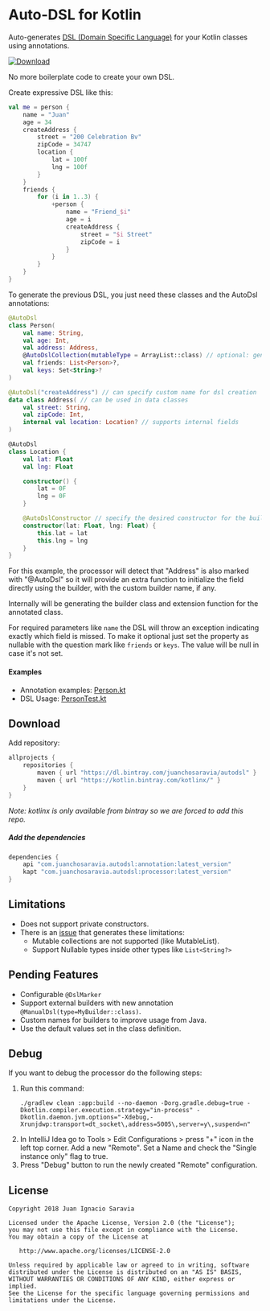 # Auto-DSL for Kotlin
Auto-generates [DSL (Domain Specific Language)](https://en.wikipedia.org/wiki/Domain-specific_language) for your Kotlin classes using annotations.

[ ![Download](https://api.bintray.com/packages/juanchosaravia/autodsl/com.juanchosaravia.autodsl%3Aprocessor/images/download.svg) ](https://bintray.com/juanchosaravia/autodsl/com.juanchosaravia.autodsl%3Aprocessor/_latestVersion)

No more boilerplate code to create your own DSL. 

Create expressive DSL like this:
```kotlin
val me = person {
    name = "Juan"
    age = 34
    createAddress {
        street = "200 Celebration Bv"
        zipCode = 34747
        location {
            lat = 100f
            lng = 100f
        }
    }
    friends {
        for (i in 1..3) {
            +person {
                name = "Friend_$i"
                age = i
                createAddress {
                    street = "$i Street"
                    zipCode = i
                }
            }
        }
    }
}
```

To generate the previous DSL, you just need these classes and the AutoDsl annotations:
```kotlin
@AutoDsl
class Person(
    val name: String,
    val age: Int,
    val address: Address,
    @AutoDslCollection(mutableType = ArrayList::class) // optional: generates better DSL integration with Collections
    val friends: List<Person>?,
    val keys: Set<String>?
)

@AutoDsl("createAddress") // can specify custom name for dsl creation
data class Address( // can be used in data classes
    val street: String,
    val zipCode: Int,
    internal val location: Location? // supports internal fields
)

@AutoDsl
class Location {
    val lat: Float
    val lng: Float

    constructor() {
        lat = 0F
        lng = 0F
    }

    @AutoDslConstructor // specify the desired constructor for the builder
    constructor(lat: Float, lng: Float) {
        this.lat = lat
        this.lng = lng
    }
}
```

For this example, the processor will detect that "Address" is also marked with "@AutoDsl" 
so it will provide an extra function to initialize the field directly using the builder, 
with the custom builder name, if any.

Internally will be generating the builder class and extension function for the annotated class. 

For required parameters like `name` the DSL will throw an exception indicating exactly which field is missed.
To make it optional just set the property as nullable with the question mark like `friends` or `keys`. The value will be null in case it's not set.

#### Examples
- Annotation examples: [Person.kt](app/src/main/kotlin/com/autodsl/app/Person.kt)
- DSL Usage: [PersonTest.kt](app/src/test/kotlin/com/autodsl/app/PersonTest.kt)

## Download

Add repository:
```groovy
allprojects {
    repositories {
        maven { url "https://dl.bintray.com/juanchosaravia/autodsl" }
        maven { url "https://kotlin.bintray.com/kotlinx/" }
    }
}
```
*Note: kotlinx is only available from bintray so we are forced to add this repo.* 

##### Add the dependencies
```groovy
dependencies {
    api "com.juanchosaravia.autodsl:annotation:latest_version"
    kapt "com.juanchosaravia.autodsl:processor:latest_version"
}
```


## Limitations
* Does not support private constructors.
* There is an [issue](https://github.com/square/kotlinpoet/issues/236) that generates these limitations:
  * Mutable collections are not supported (like MutableList).
  * Support Nullable types inside other types like `List<String?>`

## Pending Features
* Configurable `@DslMarker`
* Support external builders with new annotation `@ManualDsl(type=MyBuilder::class)`.
* Custom names for builders to improve usage from Java.
* Use the default values set in the class definition.

## Debug
If you want to debug the processor do the following steps:

1. Run this command:
    ```text
    ./gradlew clean :app:build --no-daemon -Dorg.gradle.debug=true -Dkotlin.compiler.execution.strategy="in-process" -Dkotlin.daemon.jvm.options="-Xdebug,-Xrunjdwp:transport=dt_socket\,address=5005\,server=y\,suspend=n"
    ```
2. In IntelliJ Idea go to Tools > Edit Configurations > press "+" icon in the left top corner.
Add a new "Remote". Set a Name and check the "Single instance only" flag to true.
3. Press "Debug" button to run the newly created "Remote" configuration.

## License
        
    Copyright 2018 Juan Ignacio Saravia
    
    Licensed under the Apache License, Version 2.0 (the "License");
    you may not use this file except in compliance with the License.
    You may obtain a copy of the License at
    
       http://www.apache.org/licenses/LICENSE-2.0
    
    Unless required by applicable law or agreed to in writing, software
    distributed under the License is distributed on an "AS IS" BASIS,
    WITHOUT WARRANTIES OR CONDITIONS OF ANY KIND, either express or implied.
    See the License for the specific language governing permissions and
    limitations under the License.  